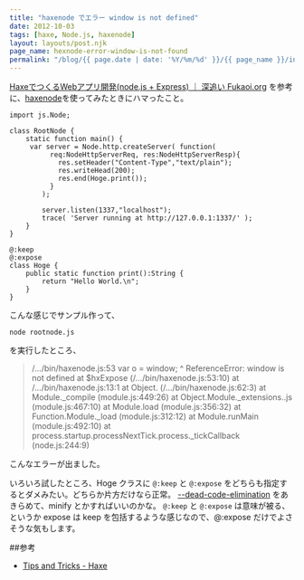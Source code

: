 ```yaml
---
title: "haxenode でエラー window is not defined"
date: 2012-10-03
tags: [haxe, Node.js, haxenode]
layout: layouts/post.njk
page_name: hexnode-error-window-is-not-found
permalink: "/blog/{{ page.date | date: '%Y/%m/%d' }}/{{ page_name }}/index.html"
---
```

[HaxeでつくるWebアプリ開発(node.js + Express) ｜ 深追い Fukaoi.org](http://blog.fukaoi.org/2012/06/19/haxe_nodejs_express) を参考に、[haxenode](http://haxenode.org/)を使ってみたときにハマったこと。

<!-- more -->

```
import js.Node;

class RootNode {
	static function main() {
	 var server = Node.http.createServer( function(
	      req:NodeHttpServerReq, res:NodeHttpServerResp){
	        res.setHeader("Content-Type","text/plain");
	        res.writeHead(200);
	        res.end(Hoge.print());
	      }
	    );
	 
	    server.listen(1337,"localhost");
	    trace( 'Server running at http://127.0.0.1:1337/' );
   	}	
}

@:keep
@:expose
class Hoge {
	public static function print():String {
		return "Hello World.\n";
	}
}
```

こんな感じでサンプル作って、

	node rootnode.js

を実行したところ、


>/.../bin/haxenode.js:53
	var o = window;
	        ^
ReferenceError: window is not defined
    at $hxExpose (/.../bin/haxenode.js:53:10)
    at /.../bin/haxenode.js:13:1
    at Object.<anonymous> (/.../bin/haxenode.js:62:3)
    at Module._compile (module.js:449:26)
    at Object.Module._extensions..js (module.js:467:10)
    at Module.load (module.js:356:32)
    at Function.Module._load (module.js:312:12)
    at Module.runMain (module.js:492:10)
    at process.startup.processNextTick.process._tickCallback (node.js:244:9)

こんなエラーが出ました。

いろいろ試したところ、Hoge クラスに ```@:keep``` と ```@:expose``` をどちらも指定するとダメみたい。どちらか片方だけなら正常。
[--dead-code-elimination](http://haxe.org/doc/compiler) をあきらめて、minify とかすればいいのかな。
``@:keep`` と ``@:expose`` は意味が被る、というか expose は keep を包括するような感じなので、@:expose だけでよさそうな気もします。

##参考
* [Tips and Tricks - Haxe](http://haxe.org/manual/tips_and_tricks)